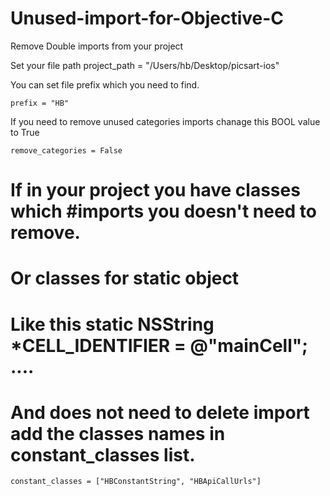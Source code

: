 # Unused-import-for-Objective-C
Remove Double imports from your project

Set your file path
project_path = "/Users/hb/Desktop/picsart-ios"

You can set file prefix which you need to find.
```
prefix = "HB"
```

If you need to remove unused categories imports chanage this BOOL value to True
```
remove_categories = False
```
# If in your project you have classes which #imports you doesn't need to remove.
# Or classes for static object
# Like this static NSString *CELL_IDENTIFIER = @"mainCell"; ....
# And does not need to delete import add the classes names in constant_classes list.

```
constant_classes = ["HBConstantString", "HBApiCallUrls"]
```
